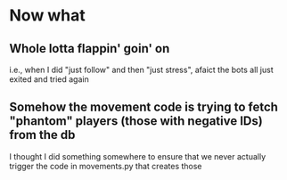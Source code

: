 # Now what

## Whole lotta flappin' goin' on

i.e., when I did "just follow" and then "just stress", afaict the bots all just exited and tried again

## Somehow the movement code is trying to fetch "phantom" players (those with negative IDs) from the db

I thought I did something somewhere to ensure that we never actually trigger the code in movements.py that creates those
